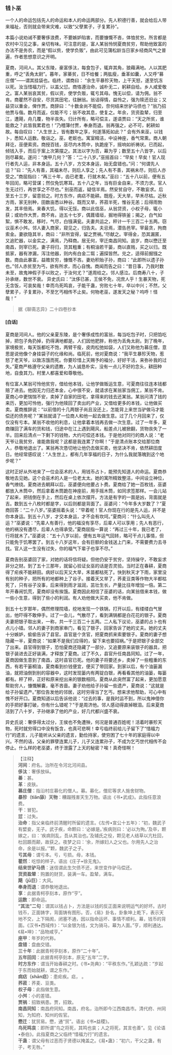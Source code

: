<script type="text/javascript">
    var head = document.getElementsByTagName('head')[0];
    cssURL = '/public/liao.css';
    linkTag = document.createElement('link');
    linkTag.href = cssURL;
    linkTag.setAttribute('type','text/css');
    linkTag.setAttribute('rel','stylesheet');
    head.appendChild(linkTag);
</script>
### 钱卜巫

一个人的命运包括先人的命运和本人的命运两部分。先人积德行善，就会给后人带来福祉，否则就会带来灾难，以致“父孽累子，子复累孙”。

本篇小说劝诫不要奢侈浪费，不要嫉妒陷害，而要慷慨不吝，体恤贫穷。所言都是农村中习见之事，亲切有味。可注意的是，富人某翁怜悯夏商贫穷，帮助他致富的办法不是务农，而是“假以赀，使学负贩”，由此可见蒲松龄当日家乡经商风气之普遍，作者思想意识之开明。

夏商，河间人。其父东陵，豪富侈汰，每食包子，辄弃其角，狼藉满地。人以其肥重，呼之“丢角太尉”。暮年，家綦贫，日不给餐；两肱瘦，垂革如囊，人又呼“募庄僧”——谓其挂袋也。临终，谓商曰：
“余生平暴殄天物，上干天怒，遂至饥冻以死。汝当惜福力行，以盖父愆。商恪遵治命，诚朴无二，躬耕自给。乡人咸爱敬之。富人某翁哀其贫，假以资，使学负贩，辄亏其母。愧无以偿，请为佣。翁不肯。商瞿然不自安，尽货其田宅，往酬翁。翁诘得情，益怜之，强为赎还旧业；又益贷以重金，俾作贾。商辞曰：“十数金尚不能偿，奈何结来世驴马债也？”翁乃招他贾与偕。数月而返，仅能不亏；翁不收其息，使复之。年余，货资盈辇，归至江，遭飓，舟几覆，物半丧失。归计所有，略可偿主，遂语贾曰：“天之所贫，谁能救之？此皆我累君也！”乃稽簿付贾，奉身而退。翁再强之，必不可，躬耕如故。每自叹曰：“人生世上，皆有数年之享，何遂落拓如此？”
会有外来巫，以钱卜，悉知人运数。敬诣之。巫，老妪也。寓室精洁，中设神座，香气常熏。商人朝拜讫，巫便索资。商授百钱，巫尽内木筒中，执跪座下，摇响如祈祷状。已而起，倾钱入手，而后于案上次第摆之。其法以字为否，幕为亨；数至五十八皆字，以后则尽幕矣。遂问：“庚甲几何？”答：“二十八岁。”巫摇首曰：“早矣！早矣！官人现行者先人运，非本身运。五十八岁，方交本身运，始无盘错也。”问：“何谓先人运？”曰：“先人有善，其福未尽，则后人享之；先人有不善，其祸未尽，则后人亦受之。”商屈指曰：“再三十年，齿已老耄，行就木矣。”巫曰：“五十八以前，便有五年回闰，略可营谋；然仅免饥寒耳。五十八之年，当有巨金自来，不须力求。官人生无过行，再世享之不尽也。”
别巫而返，疑信半焉。然安贫自守，不敢妄求。后至五十三岁，留意验之。时方东作，病痁不能耕。既痊，天大旱，早禾尽枯。近秋方雨，家无别种，田数亩悉以种谷。既而又旱，荞菽半死，惟谷无恙；后得雨勃发，其丰倍焉。来春大饥，得以无馁。商以此信巫，从翁贷资，小权子母，辄小获；或劝作大贾，商不肯。迨五十七岁，偶葺墙垣，掘地得铁釜；揭之，白气如絮，惧不敢发。移时，气尽，白镪满瓮。夫妻共运之，秤计一千三百二十五两。窃议巫术小舛。邻人妻入商家，窥见之，归告夫。夫忌焉，潜告邑宰。宰最贪，拘商索金。妻欲隐其半，商曰：“非所宜得，留之贾祸。”尽献之。宰得金，恐其漏匿，又追贮器，以金实之，满焉，乃释商。居无何，宰迁南昌同知。逾岁，商以懋迁至南昌，则宰已死。妻子将归，货其粗重；有桐油若干篓，商以直贱，买之以归。既抵家，器有渗漏，泻注他器，则内有白金二铤；遍探皆然。兑之，适得前掘镪之数。商由此暴富，益赡贫穷，慷慨不吝。妻劝积贻子孙，商曰：“此即所以遗子孙也。”邻人赤贫至为丐，欲有所求，而心自愧。商闻而告之曰：“昔日事，乃我时数未至，故鬼神假子手以败之，于汝何尤？”遂周给之。邻人感泣。后商寿八十，子孙承继，数世不衰。
异史氏曰：“汰侈已甚，王侯不免，况庶人乎！生暴天物，死无含饭，可哀矣哉！幸而鸟死鸣哀，子能干蛊，穷败七十年，卒以中兴；不然，父孽累子，子复累孙，不至乞丐相传不止矣。何物老巫，遂发天之秘？呜呼！怪哉！”

</section>

> 据《聊斋志异》二十四卷抄本

#### [白话]
<aside>

夏商是河间人。他的父亲夏东陵，是个奢侈成性的富翁，每当吃包子时，只把馅吃掉，把包子角扔掉，扔得满地都是。人们因他肥胖，称他为丢角太尉。到了晚年，家境极贫，每天饭都吃不饱，两臂干瘦，皮肉松弛如袋，人们又称他为募庄僧，意思是说他像个身挂袋子的化缘和尚。临死前，他对夏商说：“我平生暴殄天物，惹怒了老天爷，以致冻饿而死。你要珍惜上天赐予的福分，好好干活，来弥补我的过失。”夏商严格遵守父亲的遗教，为人诚恳朴实，没有一点儿不好的念头，耕田种地，自食其力。村里人都喜爱和尊敬他。

有位富人某翁可怜他贫穷，借给他本钱，让他学做贩运生意，可夏商往往连本钱都赔了进去。他因无力归还本金，心中很不安，就请求在某翁家当佣工，某翁不肯。夏商心中更惴惴不安，卖掉了自家的田宅，拿得来的钱去还某翁。某翁问清了钱的来历，更加可怜他，强行为他赎回了卖出的产业，又借给更多的本钱，让他做买卖。夏商推辞说：“以前借的十几两银子尚且没还上，怎能背上来世当驴做马才能偿还的债务呢？”某翁就请了一位商人和他一起去做生意。过了几个月回来了，仅仅没有亏本。某翁不收他的利息，让他拿着本钱再去做一次生意。过了一年多，夏商赚回了满车的货和钱，归途中在江上遇到飓风，船差点儿被掀翻，货物丧失了一半。回来后清点一下剩下的钱物，大约可偿还本钱。于是他对同行的商人说：“老天爷让我贫穷，谁能救我呢？这都是我连累了你啊！”于是清点账本交给那位商人，恭敬地退出了。某翁再次恳切地让他仍去做买卖，他坚决不肯，依然耕田度日。他经常感叹说：“人生世上，都有几年享福的日子，为什么我就落魄到这个地步呢？”

这时正好从外地来了一位会巫术的人，用钱币占卜，能预先知道人的命运。夏商恭敬地去见她。这个会巫术的人是一位老太太。她的寓所精致整洁，中间设立神位，香气缭绕。夏商进去朝拜以后，巫婆便向他要占卜费。夏商给了她一百枚钱，巫婆都放入木筒中，然后拿着木筒跪在神座前，用手摇木筒，如同求签那样。一会儿站了起来，把钱倒在手上，然后在桌上依次摆开。方法是有字的一面是凶，背面就是吉。数到五十八枚时都是字，以后则都是背面了。巫婆问：“今年多大岁数了？”夏商回答：“二十八岁。”巫婆摇着头说：“早着呢！官人你现在行的是先人运，并不是你本身运。到五十八岁，才交本身运，才不会有坎坷。”夏商问：“什么叫先人运？”巫婆说：“先辈人有善行，他的福没有享尽，后辈人可以享用；先人有恶行，他的祸没有遭尽，后辈人也得承受。”夏商屈指一算说：“再过三十年，我已老了，行将就木了。”巫婆说：“五十八岁以前，便有五年运气回转，略可干点儿事情，但只能免于饥寒罢了。到五十八岁这年，会有巨额的金钱送上门来，不需要费力去寻找。官人这一生没有过失，你的福气下辈子也享不尽。”

夏商告别巫婆回了家，对她的话将信将疑。但他仍安于贫穷，坚持操守，不敢妄求非分之财。到了五十三那年，就留心验证女巫的话是否灵验。当时正在春耕，夏商得了疟疾不能耕田。病好以后天又大旱，禾苗都枯死了。快到秋天才下雨，家里没有别的种子，把所有的地都种上了谷子。接着天又旱了，荞麦豆类等作物大半都枯死了，只有谷子没事，后来得到雨才滋润，茁壮生长，产量比往年增加一倍。第二年开春闹饥荒，夏商却没有挨饿。夏商因此相信了巫婆的话，向某翁借来本钱，做一些小生意，得到了些小的利润。有人劝他做大买卖，他不肯做。

到五十七岁那年，偶然修理院墙，挖地发现一个铁锅，打开以后，有缕缕白气冒出，他吓得不敢伸手。过了一会儿，气散尽了，看到满锅都是白花花的银子。夏商夫妻把银子取出来，一称，共一千三百二十五两。二人私下议论，巫婆的占卜也有点儿小错。邻人的妻子到商家串门，看见了银子，回家告诉了她的丈夫。她的丈夫十分嫉妒，偷偷告诉了县官。县官是个贪官，把夏商抓来索要银子。夏商的妻子想隐藏一半，夏商说：“如果不是我们应得的，留下来也要招祸。”于是把银子全部交了出来。县官得到银子，恐怕夏商还隐藏了一部分，又追要原来装银子的器具，把银子装进去正好装满，才释放了夏商。过了不久，县官升任南昌同知。过了一年，夏商因做生意到了南昌，这时县官已死。他的妻子将要还乡，卖掉了一些粗重的东西，有若干篓桐油，夏商看到价钱便宜，便买了带回家。到家以后，有个油篓漏油，就把油倒到别的容器中，这时发现篓内有两锭白银，再看看其他的油篓，每篓都有。秤了秤，正好和原来挖出来的银数相同。夏商从此突然富了起来，更加愿意帮助穷人，慷慨解囊，毫不吝啬。妻子劝他给子孙留一些遗产，夏商说：“这就是给子孙留遗产。”那位告发他的邻居，这时穷得当了乞丐，想来求他帮助，可心中有愧不好开口。夏商知道以后告诉他说：“过去的事，是我时运不到，所以鬼神借你的手把好事打破，你有什么错呢？”于是周济他。邻人感动得直掉眼泪。后来夏商活到了八十岁，子孙继承了他的产业，好几代都兴盛不衰。

异史氏说：奢侈得太过分，王侯也不免遭殃，何况是普通百姓呢！活着时暴殄天物，死时就穷得口中没有饭含，也真可悲啊！幸亏临终前给儿子留下了“惜福力行”的遗言，儿子能听从父亲的遗言，勤俭持家，使穷困了七十年的家庭得以中兴。不然的话，父亲的罪孽连累儿子，儿子又连累孙子，不成为乞丐世代相传不会停止。什么样的老巫婆，终于泄露了上天的秘密？唉！真奇怪啊！

</aside>

> 【注释】  
<b>河间</b>：府名。治所在令河北河间县。  
<b>侈汰</b>：奢侈放纵。  
<b>綦</b>：甚。  
<b>革</b>：皮肤。  
<b>募庄僧</b>：指沿村庄募化的僧人。募。募化，僧尼等求人施舍财物。  
<b>暴殄（tiǎn舔）天物</b>：糟蹋残害天生万物。语出《书•武成》。此指任意浪费。  
<b>干</b>：冒犯。  
<b>愆</b>：过失。  
<b>治命</b>：指父亲临终前清醒时所留的遗言。《左传•宣公十五年》：“初，魏武子有嬖妾，无子。武子疾，命颗曰：‘必嫁是。’疾病则曰：‘必以为殉。’及卒，颗嫁之，曰：‘疾病则乱，吾从其治也。’及辅氏之役，颗见老人结草以亢杜回，杜回踬而颠，故获之。夜梦之曰：‘余，所嫁妇人之父也。尔用先人之治命，余是以报。’”颗，魏武子之子。  
<b>亏其母</b>：谓亏本。亏，亏损。母，本钱。  
<b>瞿然</b>：吃惊的样子。语出《庄子•徐无鬼》。  
<b>结来世驴马债</b>：迷信谓此生欠债不还，来世变作驴马偿还。  
<b>货资盈辇</b>：购置的财货，装满一车。盈辇，满车。  
<b>飓（jǜ巨）</b>：大风。  
<b>奉身而退</b>：谓恭敬地退出。  
<b>享</b>：此据青柯亭刻本，原作“亨”。  
<b>运数</b>：即命运。  
<b>“其法”二句</b>：谓其以钱占卜，方法是以钱的反正面来说明运气的好坏。古时钱币，正面铸字，背面铸有图形。否，《易》卦名，卦象坤上乾下，表示天地不交，上下隔阂，闭塞不通，因以指命运坏、事情不顺利。幕，钱币的背面。《汉书•西域传》：“以金银为钱，文为骑马，幕为人面。”亨，顺利通达。《易•坤》：“品物咸亨。”  
<b>座甲</b>：年岁的代称。  
<b>盘错</b>：盘曲交错。  
<b>三十年</b>：此据青柯亭刻本，原作“二十年”。  
<b>五年回闰</b>：此据青柯亭刻本，原无“五年”二字。  
<b>时方东作</b>：谓当开始春耕之时。《书•尧典》：“平秩东作。”孔颖达疏：“岁起于东而始就耕，谓之东作。”  
<b>病痁（shān痁）</b>：患疟疾。痁， 。  
<b>荞菽</b>：荞麦、豆类。  
<b>权子母</b>：此指做生意。  
<b>小舛</b>：小的差错。  
<b>贾祸</b>：招致祸患。贾，招致。  
<b>南昌同知</b>：南昌府同知。南昌，府名，治所即今江西南昌市。清代府、州同知，为知府、知州的佐官。  
<b>懋迁</b>：犹贸易。懋，通“贸”。语出《书•益稷》。  
<b>鸟死鸣哀</b>：即所谓“鸟之将死，其鸣也哀；人之将死，其言也善”。见《论语•泰伯》。此指夏商之父临终“惜福力行”的遗言。  
<b>干蛊</b>：谓父母有过恶而子贤德以掩盖之。《易•蛊》：“初六，干父之蛊，有子，考无咎。”  
